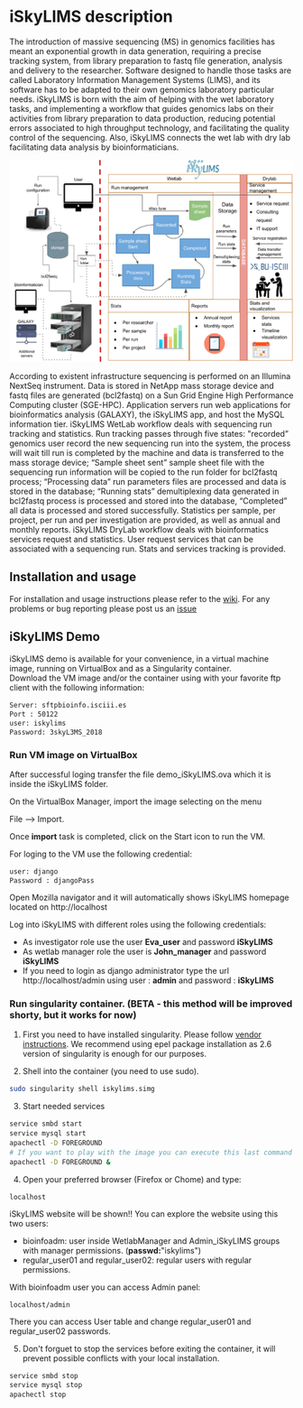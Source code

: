 # iSkyLIMS description

The introduction of massive sequencing (MS) in genomics facilities has meant an exponential growth in data generation, requiring a precise tracking system, from library preparation to fastq file generation, analysis and delivery to the researcher. Software designed to handle those tasks are called Laboratory Information Management Systems (LIMS), and its software has to be adapted to their own genomics laboratory particular needs. iSkyLIMS is born with the aim of helping with the wet laboratory tasks, and implementing a workflow that guides genomics labs on their activities from library preparation to data production, reducing potential errors associated to high throughput technology, and facilitating the quality control of the sequencing. Also, iSkyLIMS connects the wet lab with dry lab facilitating data analysis by bioinformaticians.

<img src="https://github.com/BU-ISCIII/iSkyLIMS/blob/master/img/iSkyLIMS_scheme.png" width="900">

According to existent infrastructure sequencing is performed on an Illumina NextSeq instrument. Data is stored in NetApp mass storage device and fastq files are generated (bcl2fastq) on a Sun Grid Engine High Performance Computing cluster (SGE-HPC).
Application servers run web applications for bioinformatics analysis (GALAXY), the iSkyLIMS app, and host the MySQL information tier. iSkyLIMS WetLab workflow deals with sequencing run tracking and statistics. Run tracking passes through five states: "recorded” genomics user record the new sequencing run into the system, the process will wait till run is completed by the machine and data is transferred to the mass storage device; “Sample sheet sent” sample sheet file with the sequencing run information will be copied to the run folder for bcl2fastq process; “Processing data” run parameters files are processed and data is stored in the database; “Running stats” demultiplexing data generated in bcl2fastq process is processed and stored into the database, “Completed” all data is processed and stored successfully. Statistics per sample, per project, per run and per investigation are provided, as well as annual and monthly reports. iSkyLIMS DryLab workflow deals with bioinformatics services request and statistics. User request services that can be associated with a sequencing run. Stats and services tracking is provided.

## Installation and usage
For installation and usage instructions please refer to the [wiki](https://github.com/BU-ISCIII/iSkyLIMS/wiki).
For any problems or bug reporting please post us an [issue](https://github.com/BU-ISCIII/iSkyLIMS/issues)

## iSkyLIMS Demo
iSkyLIMS demo is available for your convenience, in a virtual machine image, running on VirtualBox and as a Singularity container.  
Download the VM image and/or the container using with your favorite ftp client with the following information:

```
Server: sftpbioinfo.isciii.es
Port : 50122
user: iskylims
Password: 3skyL3MS_2018
```
### Run VM image on VirtualBox 
After successful loging transfer the file demo_iSkyLIMS.ova which it is inside the iSkyLIMS folder.

On the VirtualBox Manager, import the image selecting on the menu 

File --> Import.

Once **import** task is completed, click on the Start icon to run the VM.

For loging to the VM use the following credential:
```
user: django 
Password : djangoPass
```

Open Mozilla navigator and it will automatically shows iSkyLIMS homepage located on http://localhost

Log into iSkyLIMS with different roles using the following credentials:
- As investigator role use the user **Eva_user** and password **iSkyLIMS**
- As wetlab manager role the user is **John_manager** and password **iSkyLIMS**
- If you need to login as django administrator type the url http://localhost/admin using user : **admin** and password : **iSkyLIMS**

### Run singularity container. (BETA - this method will be improved shorty, but it works for now)

1. First you need to have installed singularity. Please follow [vendor instructions](https://www.sylabs.io/guides/3.0/user-guide/installation.html#install-the-centos-rhel-package-using-yum). We recommend using epel package installation as 2.6 version of singularity is enough for our purposes.

2. Shell into the container (you need to use sudo).

```Bash
sudo singularity shell iskylims.simg
```
3. Start needed services

```Bash
service smbd start
service mysql start
apachectl -D FOREGROUND
# If you want to play with the image you can execute this last command in foreground.
apachectl -D FOREGROUND &
```
4. Open your preferred browser (Firefox or Chome) and type:

```
localhost
```
iSkyLIMS website will be shown!! You can explore the website using this two users:
- bioinfoadm: user inside WetlabManager and Admin_iSkyLIMS groups with manager permissions. (**passwd:**"iskylims")
- regular_user01 and regular_user02: regular users with regular permissions.

With bioinfoadm user you can access Admin panel:
```
localhost/admin
```
There you can access User table and change regular_user01 and regular_user02 passwords.

5. Don't forguet to stop the services before exiting the container, it will prevent possible conflicts with your local installation.
```Bash
service smbd stop
service mysql stop
apachectl stop
```

